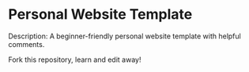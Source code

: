 # Personal Website Template

Description: A beginner-friendly personal website template with helpful comments.

Fork this repository, learn and edit away!
